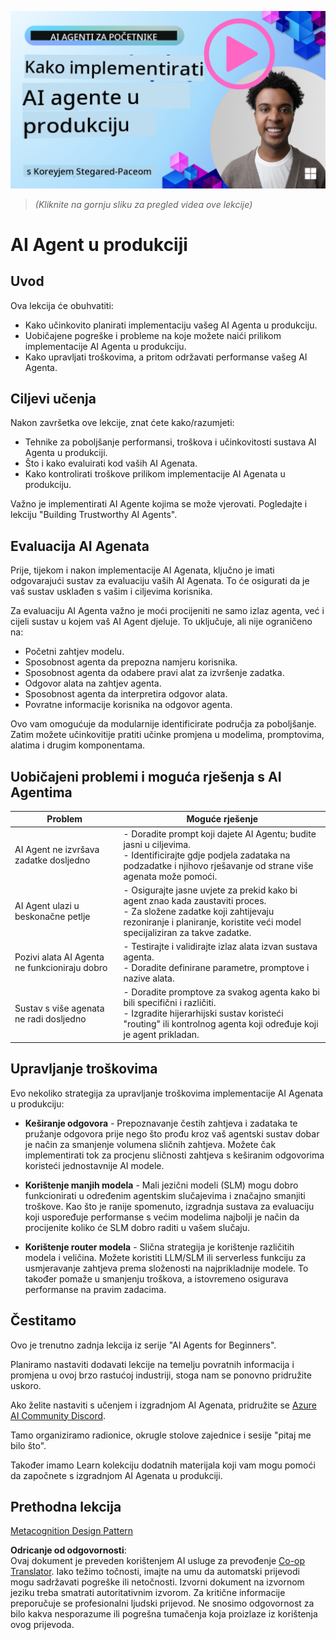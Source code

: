 <!--
CO_OP_TRANSLATOR_METADATA:
{
  "original_hash": "1ad5de6a6388d02c145a92dd04358bab",
  "translation_date": "2025-07-12T13:42:43+00:00",
  "source_file": "10-ai-agents-production/README.md",
  "language_code": "hr"
}
-->
[![AI Agents In Production](../../../translated_images/lesson-10-thumbnail.2b79a30773db093e0b4fb47aaa618069e0afb4745fad4836526cf51df87f9ac9.hr.png)](https://youtu.be/l4TP6IyJxmQ?si=IvCW3cbw0NJ2mUMV)

> _(Kliknite na gornju sliku za pregled videa ove lekcije)_
# AI Agent u produkciji

## Uvod

Ova lekcija će obuhvatiti:

- Kako učinkovito planirati implementaciju vašeg AI Agenta u produkciju.
- Uobičajene pogreške i probleme na koje možete naići prilikom implementacije AI Agenta u produkciju.
- Kako upravljati troškovima, a pritom održavati performanse vašeg AI Agenta.

## Ciljevi učenja

Nakon završetka ove lekcije, znat ćete kako/razumjeti:

- Tehnike za poboljšanje performansi, troškova i učinkovitosti sustava AI Agenta u produkciji.
- Što i kako evaluirati kod vaših AI Agenata.
- Kako kontrolirati troškove prilikom implementacije AI Agenata u produkciju.

Važno je implementirati AI Agente kojima se može vjerovati. Pogledajte i lekciju "Building Trustworthy AI Agents".

## Evaluacija AI Agenata

Prije, tijekom i nakon implementacije AI Agenata, ključno je imati odgovarajući sustav za evaluaciju vaših AI Agenata. To će osigurati da je vaš sustav usklađen s vašim i ciljevima korisnika.

Za evaluaciju AI Agenta važno je moći procijeniti ne samo izlaz agenta, već i cijeli sustav u kojem vaš AI Agent djeluje. To uključuje, ali nije ograničeno na:

- Početni zahtjev modelu.
- Sposobnost agenta da prepozna namjeru korisnika.
- Sposobnost agenta da odabere pravi alat za izvršenje zadatka.
- Odgovor alata na zahtjev agenta.
- Sposobnost agenta da interpretira odgovor alata.
- Povratne informacije korisnika na odgovor agenta.

Ovo vam omogućuje da modularnije identificirate područja za poboljšanje. Zatim možete učinkovitije pratiti učinke promjena u modelima, promptovima, alatima i drugim komponentama.

## Uobičajeni problemi i moguća rješenja s AI Agentima

| **Problem**                                    | **Moguće rješenje**                                                                                                                                                                                                        |
| ---------------------------------------------- | -------------------------------------------------------------------------------------------------------------------------------------------------------------------------------------------------------------------------- |
| AI Agent ne izvršava zadatke dosljedno        | - Doradite prompt koji dajete AI Agentu; budite jasni u ciljevima.<br>- Identificirajte gdje podjela zadataka na podzadatke i njihovo rješavanje od strane više agenata može pomoći.                                         |
| AI Agent ulazi u beskonačne petlje             | - Osigurajte jasne uvjete za prekid kako bi agent znao kada zaustaviti proces.<br>- Za složene zadatke koji zahtijevaju rezoniranje i planiranje, koristite veći model specijaliziran za takve zadatke.                    |
| Pozivi alata AI Agenta ne funkcioniraju dobro  | - Testirajte i validirajte izlaz alata izvan sustava agenta.<br>- Doradite definirane parametre, promptove i nazive alata.                                                                                                |
| Sustav s više agenata ne radi dosljedno        | - Doradite promptove za svakog agenta kako bi bili specifični i različiti.<br>- Izgradite hijerarhijski sustav koristeći "routing" ili kontrolnog agenta koji određuje koji je agent prikladan.                             |

## Upravljanje troškovima

Evo nekoliko strategija za upravljanje troškovima implementacije AI Agenata u produkciju:

- **Keširanje odgovora** - Prepoznavanje čestih zahtjeva i zadataka te pružanje odgovora prije nego što prođu kroz vaš agentski sustav dobar je način za smanjenje volumena sličnih zahtjeva. Možete čak implementirati tok za procjenu sličnosti zahtjeva s keširanim odgovorima koristeći jednostavnije AI modele.

- **Korištenje manjih modela** - Mali jezični modeli (SLM) mogu dobro funkcionirati u određenim agentskim slučajevima i značajno smanjiti troškove. Kao što je ranije spomenuto, izgradnja sustava za evaluaciju koji uspoređuje performanse s većim modelima najbolji je način da procijenite koliko će SLM dobro raditi u vašem slučaju.

- **Korištenje router modela** - Slična strategija je korištenje različitih modela i veličina. Možete koristiti LLM/SLM ili serverless funkciju za usmjeravanje zahtjeva prema složenosti na najprikladnije modele. To također pomaže u smanjenju troškova, a istovremeno osigurava performanse na pravim zadacima.

## Čestitamo

Ovo je trenutno zadnja lekcija iz serije "AI Agents for Beginners".

Planiramo nastaviti dodavati lekcije na temelju povratnih informacija i promjena u ovoj brzo rastućoj industriji, stoga nam se ponovno pridružite uskoro.

Ako želite nastaviti s učenjem i izgradnjom AI Agenata, pridružite se <a href="https://discord.gg/kzRShWzttr" target="_blank">Azure AI Community Discord</a>.

Tamo organiziramo radionice, okrugle stolove zajednice i sesije "pitaj me bilo što".

Također imamo Learn kolekciju dodatnih materijala koji vam mogu pomoći da započnete s izgradnjom AI Agenata u produkciji.

## Prethodna lekcija

[Metacognition Design Pattern](../09-metacognition/README.md)

**Odricanje od odgovornosti**:  
Ovaj dokument je preveden korištenjem AI usluge za prevođenje [Co-op Translator](https://github.com/Azure/co-op-translator). Iako težimo točnosti, imajte na umu da automatski prijevodi mogu sadržavati pogreške ili netočnosti. Izvorni dokument na izvornom jeziku treba smatrati autoritativnim izvorom. Za kritične informacije preporučuje se profesionalni ljudski prijevod. Ne snosimo odgovornost za bilo kakva nesporazume ili pogrešna tumačenja koja proizlaze iz korištenja ovog prijevoda.
